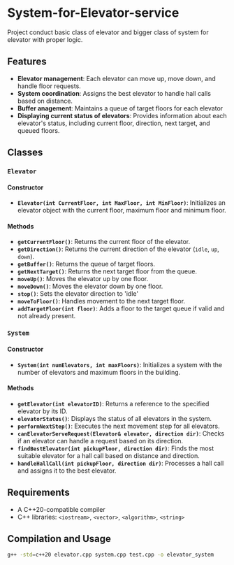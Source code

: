 # System-for-Elevator-service

Project conduct basic class of elevator and bigger class of system for elevator with proper logic.

## Features 
- **Elevator management**: Each elevator can move up, move down, and handle floor requests.
- **System coordination**: Assigns the best elevator to handle hall calls based on distance.
- **Buffer anagement**: Maintains a queue of target floors for each elevator
- **Displaying current status of elevators**: Provides information about each elevator's status, including current floor, direction, next target, and queued floors.

## Classes

### `Elevator`

#### Constructor
- **`Elevator(int CurrentFloor, int MaxFloor, int MinFloor)`**:
    Initializes an elevator object with the current floor, maximum floor and minimum floor.

#### Methods
- **`getCurrentFloor()`**: Returns the current floor of the elevator.
- **`getDirection()`**: Returns the current direction of the elevator (`idle`, `up`, `down`).
- **`getBuffer()`**: Returns the queue of target floors.
- **`getNextTarget()`**: Returns the next target floor from the queue.
- **`moveUp()`**: Moves the elevator up by one floor.
- **`moveDown()`**: Moves the elevator down by one floor.
- **`stop()`**: Sets the elevator direction to 'idle'
- **`moveToFloor()`**: Handles movement to the next target floor.
- **`addTargetFloor(int floor)`**: Adds a floor to the target queue if valid and not already present.


### `System`

#### Constructor
- **`System(int numElevators, int maxFloors)`**:
  Initializes a system with the number of elevators and maximum floors in the building.

#### Methods
- **`getElevator(int elevatorID)`**: Returns a reference to the specified elevator by its ID.
- **`elevatorStatus()`**: Displays the status of all elevators in the system.
- **`performNextStep()`**: Executes the next movement step for all elevators.
- **`canElevatorServeRequest(Elevator& elevator, direction dir)`**: Checks if an elevator can handle a request based on its direction.
- **`findBestElevator(int pickupFloor, direction dir)`**: Finds the most suitable elevator for a hall call based on distance and direction.
- **`handleHallCall(int pickupFloor, direction dir)`**: Processes a hall call and assigns it to the best elevator.

## Requirements
- A C++20-compatible compiler
- C++ libraries: `<iostream>`, `<vector>`, `<algorithm>`, `<string>`

## Compilation and Usage
```bash
g++ -std=c++20 elevator.cpp system.cpp test.cpp -o elevator_system
```